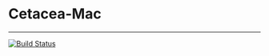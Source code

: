 # Cetacea-Mac

---

[![Build Status](https://travis-ci.com/JustinFincher/Cetacea-Mac.svg?token=EqcqpLUiuBYaJKipjPtS&branch=master)](https://travis-ci.com/JustinFincher/Cetacea-Mac)